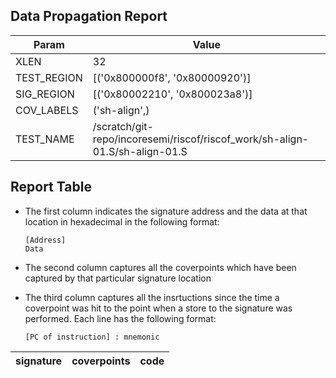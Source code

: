 
## Data Propagation Report

| Param       | Value    |
|-------------|----------|
| XLEN        | 32      |
| TEST_REGION | [('0x800000f8', '0x80000920')]      |
| SIG_REGION  | [('0x80002210', '0x800023a8')]      |
| COV_LABELS  | ('sh-align',)      |
| TEST_NAME   | /scratch/git-repo/incoresemi/riscof/riscof_work/sh-align-01.S/sh-align-01.S    |

## Report Table

- The first column indicates the signature address and the data at that location in hexadecimal in the following format: 
  ```
  [Address]
  Data
  ```

- The second column captures all the coverpoints which have been captured by that particular signature location

- The third column captures all the insrtuctions since the time a coverpoint was
  hit to the point when a store to the signature was performed. Each line has
  the following format:
  ```
  [PC of instruction] : mnemonic
  ```

|signature|coverpoints|code|
|---------|-----------|----|

